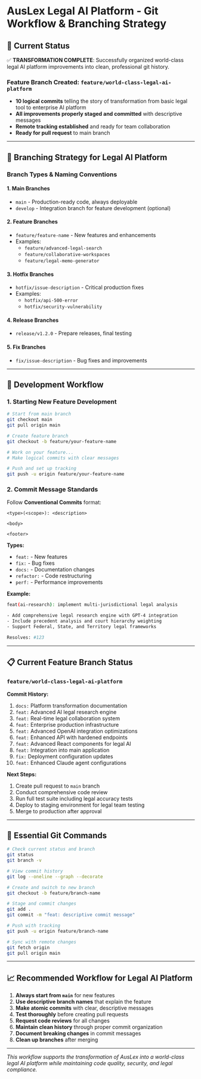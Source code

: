 # AusLex Legal AI Platform - Git Workflow & Branching Strategy

## 🌟 Current Status

✅ **TRANSFORMATION COMPLETE**: Successfully organized world-class legal AI platform improvements into clean, professional git history.

### Feature Branch Created: `feature/world-class-legal-ai-platform`
- **10 logical commits** telling the story of transformation from basic legal tool to enterprise AI platform
- **All improvements properly staged and committed** with descriptive messages  
- **Remote tracking established** and ready for team collaboration
- **Ready for pull request** to main branch

---

## 🎯 Branching Strategy for Legal AI Platform

### Branch Types & Naming Conventions

#### 1. Main Branches
- `main` - Production-ready code, always deployable
- `develop` - Integration branch for feature development (optional)

#### 2. Feature Branches
- `feature/feature-name` - New features and enhancements
- Examples:
  - `feature/advanced-legal-search`
  - `feature/collaborative-workspaces`
  - `feature/legal-memo-generator`

#### 3. Hotfix Branches  
- `hotfix/issue-description` - Critical production fixes
- Examples:
  - `hotfix/api-500-error`
  - `hotfix/security-vulnerability`

#### 4. Release Branches
- `release/v1.2.0` - Prepare releases, final testing

#### 5. Fix Branches
- `fix/issue-description` - Bug fixes and improvements

---

## 🚀 Development Workflow

### 1. Starting New Feature Development

```bash
# Start from main branch
git checkout main
git pull origin main

# Create feature branch
git checkout -b feature/your-feature-name

# Work on your feature...
# Make logical commits with clear messages

# Push and set up tracking
git push -u origin feature/your-feature-name
```

### 2. Commit Message Standards

Follow **Conventional Commits** format:

```
<type>(<scope>): <description>

<body>

<footer>
```

**Types:**
- `feat:` - New features
- `fix:` - Bug fixes
- `docs:` - Documentation changes
- `refactor:` - Code restructuring
- `perf:` - Performance improvements

**Example:**
```bash
feat(ai-research): implement multi-jurisdictional legal analysis

- Add comprehensive legal research engine with GPT-4 integration
- Include precedent analysis and court hierarchy weighting
- Support Federal, State, and Territory legal frameworks

Resolves: #123
```

---

## 📋 Current Feature Branch Status

### `feature/world-class-legal-ai-platform`

**Commit History:**
1. `docs:` Platform transformation documentation
2. `feat:` Advanced AI legal research engine
3. `feat:` Real-time legal collaboration system  
4. `feat:` Enterprise production infrastructure
5. `feat:` Advanced OpenAI integration optimizations
6. `feat:` Enhanced API with hardened endpoints
7. `feat:` Advanced React components for legal AI
8. `feat:` Integration into main application
9. `fix:` Deployment configuration updates
10. `feat:` Enhanced Claude agent configurations

**Next Steps:**
1. Create pull request to `main` branch
2. Conduct comprehensive code review
3. Run full test suite including legal accuracy tests  
4. Deploy to staging environment for legal team testing
5. Merge to production after approval

---

## 🔧 Essential Git Commands

```bash
# Check current status and branch
git status
git branch -v

# View commit history  
git log --oneline --graph --decorate

# Create and switch to new branch
git checkout -b feature/branch-name

# Stage and commit changes
git add .
git commit -m "feat: descriptive commit message"

# Push with tracking
git push -u origin feature/branch-name

# Sync with remote changes
git fetch origin
git pull origin main
```

---

## 📈 Recommended Workflow for Legal AI Platform

1. **Always start from `main`** for new features
2. **Use descriptive branch names** that explain the feature
3. **Make atomic commits** with clear, descriptive messages
4. **Test thoroughly** before creating pull requests
5. **Request code reviews** for all changes
6. **Maintain clean history** through proper commit organization
7. **Document breaking changes** in commit messages
8. **Clean up branches** after merging

---

*This workflow supports the transformation of AusLex into a world-class legal AI platform while maintaining code quality, security, and legal compliance.*
